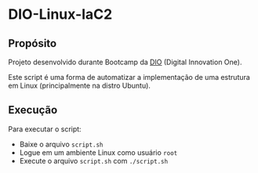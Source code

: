 # DIO-Linux-IaC2

## Propósito

Projeto desenvolvido durante Bootcamp da [DIO](https://www.dio.me/sign-in) (Digital Innovation One).

Este script é uma forma de automatizar a implementação de uma estrutura em Linux (principalmente na distro Ubuntu).

## Execução

Para executar o script:
- Baixe o arquivo `script.sh`
- Logue em um ambiente Linux como usuário `root`
- Execute o arquivo `script.sh` com `./script.sh`

